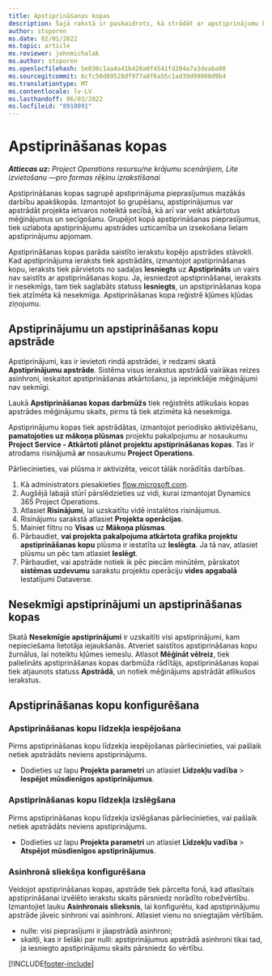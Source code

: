 ```yaml
---
title: Apstiprināšanas kopas
description: Šajā rakstā ir paskaidrots, kā strādāt ar apstiprinājumu kopām, pieprasījumiem un šo operāciju apakškopām.
author: stsporen
ms.date: 02/01/2022
ms.topic: article
ms.reviewer: johnmichalak
ms.author: stsporen
ms.openlocfilehash: 5e030c1aa4a41b428a0f4541fd204a7a3deaba08
ms.sourcegitcommit: 6cfc50d89528df977a8f6a55c1ad39d99800d9b4
ms.translationtype: MT
ms.contentlocale: lv-LV
ms.lasthandoff: 06/03/2022
ms.locfileid: "8918091"
---
```

# <a name="approval-sets"></a>Apstiprināšanas kopas

_**Attiecas uz:** Project Operations resursu/ne krājumu scenārijiem, Lite izvietošanu —pro formas rēķinu izrakstīšanai_

Apstiprināšanas kopas sagrupē apstiprinājuma pieprasījumus mazākās darbību apakškopās. Izmantojot šo grupēšanu, apstiprinājumus var apstrādāt projekta ietvaros noteiktā secībā, kā arī var veikt atkārtotus mēģinājumus un secīgošanu. Grupējot kopā apstiprināšanas pieprasījumus, tiek uzlabota apstiprinājumu apstrādes uzticamība un izsekošana lielam apstiprinājumu apjomam.

Apstiprināšanas kopas parāda saistīto ierakstu kopējo apstrādes stāvokli. Kad apstiprinājuma ieraksts tiek apstrādāts, izmantojot apstiprināšanas kopu, ieraksts tiek pārvietots no sadaļas **Iesniegts** uz **Apstiprināts** un vairs nav saistīts ar apstiprināšanas kopu. Ja, iesniedzot apstiprināšanai, ieraksts ir nesekmīgs, tam tiek saglabāts statuss **Iesniegts**, un apstiprināšanas kopa tiek atzīmēta kā nesekmīga. Apstiprināšanas kopa reģistrē kļūmes kļūdas ziņojumu.

## <a name="processing-approvals-and-approval-sets"></a>Apstiprinājumu un apstiprināšanas kopu apstrāde
Apstiprinājumi, kas ir ievietoti rindā apstrādei, ir redzami skatā **Apstiprinājumu apstrāde**. Sistēma visus ierakstus apstrādā vairākas reizes asinhroni, ieskaitot apstiprināšanas atkārtošanu, ja iepriekšējie mēģinājumi nav sekmīgi.

Laukā **Apstiprināšanas kopas darbmūžs** tiek reģistrēts atlikušais kopas apstrādes mēģinājumu skaits, pirms tā tiek atzīmēta kā nesekmīga.

Apstiprinājumu kopas tiek apstrādātas, izmantojot periodisko aktivizēšanu, **pamatojoties uz mākoņa plūsmas** projektu pakalpojumu ar nosaukumu **Project Service - Atkārtoti plānot projektu apstiprināšanas kopas**. Tas ir atrodams risinājumā **ar** nosaukumu **Project Operations**. 

Pārliecinieties, vai plūsma ir aktivizēta, veicot tālāk norādītās darbības.

1. Kā administrators piesakieties [flow.microsoft.com](https://powerautomate.microsoft.com).
2. Augšējā labajā stūrī pārslēdzieties uz vidi, kurai izmantojat Dynamics 365 Project Operations.
3. Atlasiet **Risinājumi**, lai uzskaitītu vidē instalētos risinājumus.
4. Risinājumu sarakstā atlasiet **Projekta operācijas**.
5. Mainiet filtru no **Visas** uz **Mākoņa plūsmas**.
6. Pārbaudiet, **vai projekta pakalpojuma atkārtota grafika projektu apstiprināšanas kopu** plūsma ir iestatīta uz **Ieslēgta**. Ja tā nav, atlasiet plūsmu un pēc tam atlasiet **Ieslēgt**.
7. Pārbaudiet, vai apstrāde notiek ik pēc piecām minūtēm, pārskatot **sistēmas uzdevumu** sarakstu projektu operāciju **vides apgabalā** Iestatījumi Dataverse.

## <a name="failed-approvals-and-approval-sets"></a>Nesekmīgi apstiprinājumi un apstiprināšanas kopas
Skatā **Nesekmīgie apstiprinājumi** ir uzskaitīti visi apstiprinājumi, kam nepieciešama lietotāja iejaukšanās. Atveriet saistītos apstiprināšanas kopu žurnālus, lai noteiktu kļūmes iemeslu.
Atlasot **Mēģināt vēlreiz**, tiek palielināts apstiprināšanas kopas darbmūža rādītājs, apstiprināšanas kopai tiek atjaunots statuss **Apstrādā**, un notiek mēģinājums apstrādāt atlikušos ierakstus.

## <a name="configure-approval-sets"></a>Apstiprināšanas kopu konfigurēšana

### <a name="enable-the-approval-sets-feature"></a>Apstiprināšanas kopu līdzekļa iespējošana
Pirms apstiprināšanas kopu līdzekļa iespējošanas pārliecinieties, vai pašlaik netiek apstrādāts neviens apstiprinājums.

- Dodieties uz lapu **Projekta parametri** un atlasiet **Līdzekļu vadība** > **Iespējot mūsdienīgos apstiprinājumus**.

### <a name="turn-off-the-approval-sets-feature"></a>Apstiprināšanas kopu līdzekļa izslēgšana
Pirms apstiprināšanas kopu līdzekļa izslēgšanas pārliecinieties, vai pašlaik netiek apstrādāts neviens apstiprinājums.

- Dodieties uz lapu **Projekta parametri** un atlasiet **Līdzekļu vadība** > **Atspējot mūsdienīgos apstiprinājumus**.

### <a name="configuring-the-asynchronous-threshold"></a>Asinhronā sliekšņa konfigurēšana 
Veidojot apstiprināšanas kopas, apstrāde tiek pārcelta fonā, kad atlasītais apstiprināšanai izvēlēto ierakstu skaits pārsniedz norādīto robežvērtību. Izmantojiet lauku **Asinhronais slieksnis**, lai konfigurētu, kad apstiprinājumu apstrāde jāveic sinhroni vai asinhroni. Atlasiet vienu no sniegtajām vērtībām.

  - nulle: visi pieprasījumi ir jāapstrādā asinhroni; 
  - skaitļi, kas ir lielāki par nulli: apstiprinājumus apstrādā asinhroni tikai tad, ja iesniegto apstiprinājumu skaits pārsniedz šo vērtību.

[!INCLUDE[footer-include](../includes/footer-banner.md)]
